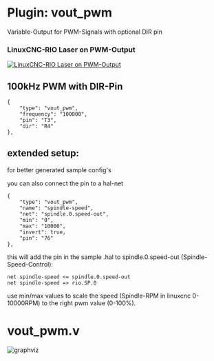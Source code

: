 # Plugin: vout_pwm

Variable-Output for PWM-Signals with optional DIR pin


### LinuxCNC-RIO Laser on PWM-Output
[![LinuxCNC-RIO Laser on PWM-Output](https://img.youtube.com/vi/ANdgskkGQqc/0.jpg)](https://www.youtube.com/shorts/ANdgskkGQqc "LinuxCNC-RIO Laser on PWM-Output")


## 100kHz PWM with DIR-Pin

```
{
    "type": "vout_pwm",
    "frequency": "100000",
    "pin": "T3",
    "dir": "R4"
},
```

##  extended setup:

for better generated sample config's

you can also connect the pin to a hal-net

```
{
    "type": "vout_pwm",
    "name": "spindle-speed",
    "net": "spindle.0.speed-out",
    "min": "0",
    "max": "10000",
    "invert": true,
    "pin": "76"
},
```

this will add the pin in the sample .hal to spindle.0.speed-out (Spindle-Speed-Control):

```
net spindle-speed <= spindle.0.speed-out
net spindle-speed => rio.SP.0
```

use min/max values to scale the speed (Spindle-RPM in linuxcnc 0-10000RPM) to the right pwm value (0-100%).

# vout_pwm.v
![graphviz](./vout_pwm.svg)

